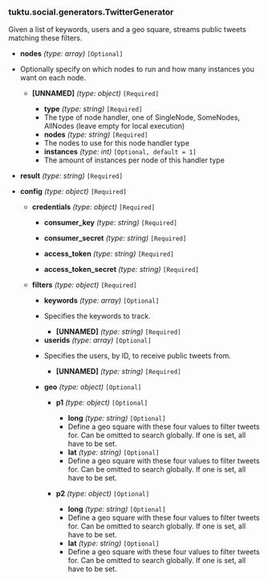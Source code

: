 ### tuktu.social.generators.TwitterGenerator
Given a list of keywords, users and a geo square, streams public tweets matching these filters.

  * **nodes** *(type: array)* `[Optional]`
  - Optionally specify on which nodes to run and how many instances you want on each node.

    * **[UNNAMED]** *(type: object)* `[Required]`

      * **type** *(type: string)* `[Required]`
      - The type of node handler, one of SingleNode, SomeNodes, AllNodes (leave empty for local execution)

      * **nodes** *(type: string)* `[Required]`
      - The nodes to use for this node handler type

      * **instances** *(type: int)* `[Optional, default = 1]`
      - The amount of instances per node of this handler type

  * **result** *(type: string)* `[Required]`

  * **config** *(type: object)* `[Required]`

    * **credentials** *(type: object)* `[Required]`

      * **consumer_key** *(type: string)* `[Required]`

      * **consumer_secret** *(type: string)* `[Required]`

      * **access_token** *(type: string)* `[Required]`

      * **access_token_secret** *(type: string)* `[Required]`

    * **filters** *(type: object)* `[Required]`

      * **keywords** *(type: array)* `[Optional]`
      - Specifies the keywords to track.

        * **[UNNAMED]** *(type: string)* `[Required]`

      * **userids** *(type: array)* `[Optional]`
      - Specifies the users, by ID, to receive public tweets from.

        * **[UNNAMED]** *(type: string)* `[Required]`

      * **geo** *(type: object)* `[Optional]`

        * **p1** *(type: object)* `[Optional]`

          * **long** *(type: string)* `[Optional]`
          - Define a geo square with these four values to filter tweets for. Can be omitted to search globally. If one is set, all have to be set.

          * **lat** *(type: string)* `[Optional]`
          - Define a geo square with these four values to filter tweets for. Can be omitted to search globally. If one is set, all have to be set.

        * **p2** *(type: object)* `[Optional]`

          * **long** *(type: string)* `[Optional]`
          - Define a geo square with these four values to filter tweets for. Can be omitted to search globally. If one is set, all have to be set.

          * **lat** *(type: string)* `[Optional]`
          - Define a geo square with these four values to filter tweets for. Can be omitted to search globally. If one is set, all have to be set.

